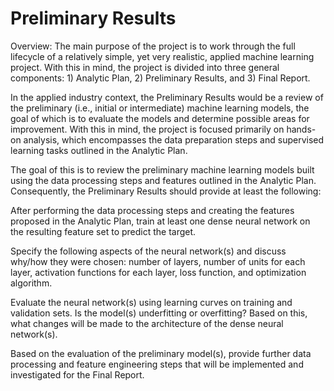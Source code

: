 # Preliminary Results

Overview:
The main purpose of the  project is to work through the full lifecycle of a relatively simple, yet very realistic, applied machine learning project. With this in mind, the project is divided into three general components: 1) Analytic Plan, 2) Preliminary Results, and 3) Final Report.

In the applied industry context, the Preliminary Results would be a review of the preliminary (i.e., initial or intermediate) machine learning models, the goal of which is to evaluate the models and determine possible areas for improvement. With this in mind, the project is focused primarily on hands-on analysis, which encompasses the data preparation steps and supervised learning tasks outlined in the Analytic Plan.

The goal of this  is to review the preliminary machine learning models built using the data processing steps and features outlined in the Analytic Plan. Consequently, the Preliminary Results should provide at least the following:

After performing the data processing steps and creating the features proposed in the Analytic Plan, train at least one dense neural network on the resulting feature set to predict the target.

Specify the following aspects of the neural network(s) and discuss why/how they were chosen: number of layers, number of units for each layer, activation functions for each layer, loss function, and optimization algorithm.

Evaluate the neural network(s) using learning curves on training and validation sets. Is the model(s) underfitting or overfitting? Based on this, what changes will be made to the architecture of the dense neural network(s).

Based on the evaluation of the preliminary model(s), provide further data processing and feature engineering steps that will be implemented and investigated for the Final Report.


